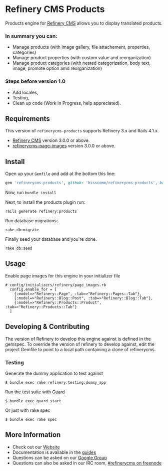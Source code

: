 # Refinery CMS Products

Products engine for [Refinery CMS](http://refinerycms.com) allows you to display translated products.

### In summary you can:
* Manage products (with image gallery, file attachement, properties, categories)
* Manage product properties (with custom value and reorganization)
* Manage product categories (with nested categorization, body text, image, promote option amd reorganization)

### Steps before version 1.0 ###
* Add locales,
* Testing,
* Clean up code (Work in Progress, help appreciated).

## Requirements

This version of `refinerycms-products` supports Refinery 3.x and Rails 4.1.x.

* [Refinery CMS](http://refinerycms.com) version 3.0.0 or above.
* [refinerycms-page-images](https://github.com/refinery/refinerycms-page-images) version 3.0.0 or above.

## Install

Open up your ``Gemfile`` and add at the bottom this line:

```ruby
gem 'refinerycms-products', github: 'bisscomm/refinerycms-products', branch: 'master'
```

Now, run ``bundle install``

Next, to install the products plugin run:

    rails generate refinery:products

Run database migrations:

    rake db:migrate

Finally seed your database and you're done.

    rake db:seed

## Usage

Enable page images for this engine in your initializer file

```
# config/initializers/refinery/page_images.rb
  config.enable_for = [
    {:model=>"Refinery::Page", :tab=>"Refinery::Pages::Tab"},
    {:model=>"Refinery::Blog::Post", :tab=>"Refinery::Blog::Tab"},
    {:model=>"Refinery::Products::Product", :tab=>"Refinery::Products::Tab"}
  ]
```

## Developing & Contributing

The version of Refinery to develop this engine against is defined in the gemspec. To override the version of refinery to develop against, edit the project Gemfile to point to a local path containing a clone of refinerycms.

### Testing

Generate the dummy application to test against

    $ bundle exec rake refinery:testing:dummy_app

Run the test suite with [Guard](https://github.com/guard/guard)

    $ bundle exec guard start

Or just with rake spec

    $ bundle exec rake spec


## More Information
* Check out our [Website](http://refinerycms.com/)
* Documentation is available in the [guides](http://refinerycms.com/guides)
* Questions can be asked on our [Google Group](http://group.refinerycms.org)
* Questions can also be asked in our IRC room, [#refinerycms on freenode](irc://irc.freenode.net/refinerycms)
